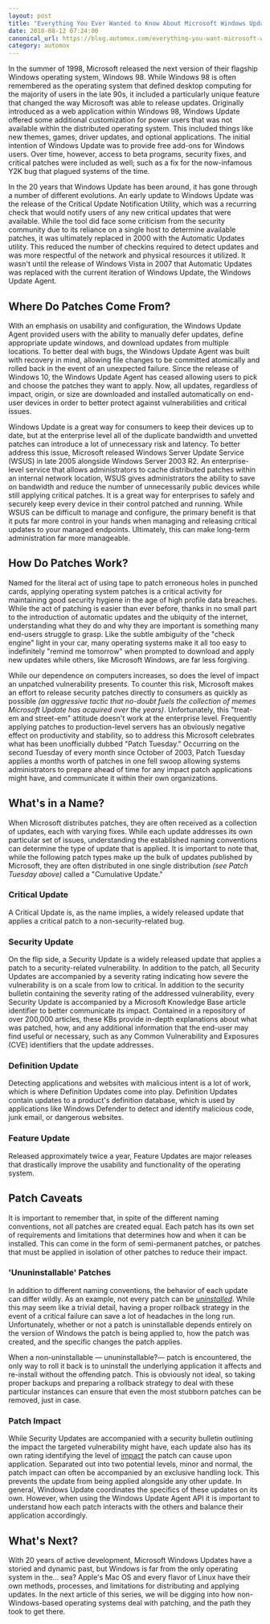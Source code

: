 ```yaml
---
layout: post
title: "Everything You Ever Wanted to Know About Microsoft Windows Updates"
date: 2018-08-12 07:24:00
canonical_url: https://blog.automox.com/everything-you-want-microsoft-windows-updates
category: automox
---
```


In the summer of 1998, Microsoft released the next version of their flagship Windows operating system, Windows 98. While Windows 98 is often remembered as the operating system that defined desktop computing for the majority of users in the late 90s, it included a particularly unique feature that changed the way Microsoft was able to release updates. Originally introduced as a web application within Windows 98, Windows Update offered some additional customization for power users that was not available within the distributed operating system. This included things like new themes, games, driver updates, and optional applications. The initial intention of Windows Update was to provide free add-ons for Windows users. Over time, however, access to beta programs, security fixes, and critical patches were included as well; such as a fix for the now-infamous Y2K bug that plagued systems of the time.

In the 20 years that Windows Update has been around, it has gone through a number of different evolutions. An early update to Windows Update was the release of the Critical Update Notification Utility, which was a recurring check that would notify users of any new critical updates that were available. While the tool did face some criticism from the security community due to its reliance on a single host to determine available patches, it was ultimately replaced in 2000 with the Automatic Updates utility. This reduced the number of checkins required to detect updates and was more respectful of the network and physical resources it utilized. It wasn't until the release of Windows Vista in 2007 that Automatic Updates was replaced with the current iteration of Windows Update, the Windows Update Agent.

## Where Do Patches Come From?

With an emphasis on usability and configuration, the Windows Update Agent provided users with the ability to manually defer updates, define appropriate update windows, and download updates from multiple locations. To better deal with bugs, the Windows Update Agent was built with recovery in mind, allowing file changes to be committed atomically and rolled back in the event of an unexpected failure. Since the release of Windows 10, the Windows Update Agent has ceased allowing users to pick and choose the patches they want to apply. Now, all updates, regardless of impact, origin, or size are downloaded and installed automatically on end-user devices in order to better protect against vulnerabilities and critical issues.

Windows Update is a great way for consumers to keep their devices up to date, but at the enterprise level all of the duplicate bandwidth and unvetted patches can introduce a lot of unnecessary risk and latency. To better address this issue, Microsoft released Windows Server Update Service (WSUS) in late 2005 alongside Windows Server 2003 R2. An enterprise-level service that allows administrators to cache distributed patches within an internal network location, WSUS gives administrators the ability to save on bandwidth and reduce the number of unnecessarily public devices while still applying critical patches. It is a great way for enterprises to safely and securely keep every device in their control patched and running. While WSUS can be difficult to manage and configure, the primary benefit is that it puts far more control in your hands when managing and releasing critical updates to your managed endpoints. Ultimately, this can make long-term administration far more manageable.

## How Do Patches Work?

Named for the literal act of using tape to patch erroneous holes in punched cards, applying operating system patches is a critical activity for maintaining good security hygiene in the age of high profile data breaches. While the act of patching is easier than ever before, thanks in no small part to the introduction of automatic updates and the ubiquity of the internet, understanding what they do and why they are important is something many end-users struggle to grasp. Like the subtle ambiguity of the "check engine" light in your car, many operating systems make it all too easy to indefinitely "remind me tomorrow" when prompted to download and apply new updates while others, like Microsoft Windows, are far less forgiving.

While our dependence on computers increases, so does the level of impact an unpatched vulnerability presents. To counter this risk, Microsoft makes an effort to release security patches directly to consumers as quickly as possible *(an aggressive tactic that no-doubt fuels the collection of memes Microsoft Update has acquired over the years)*. Unfortunately, this "treat-em and street-em" attitude doesn't work at the enterprise level. Frequently applying patches to production-level servers has an obviously negative effect on productivity and stability, so to address this Microsoft celebrates what has been unofficially dubbed "Patch Tuesday." Occurring on the second Tuesday of every month since October of 2003, Patch Tuesday applies a months worth of patches in one fell swoop allowing systems administrators to prepare ahead of time for any impact patch applications might have, and communicate it within their own organizations.

## What's in a Name?

When Microsoft distributes patches, they are often received as a collection of updates, each with varying fixes. While each update addresses its own particular set of issues, understanding the established naming conventions can determine the type of update that is applied. It is important to note that, while the following patch types make up the bulk of updates published by Microsoft, they are often distributed in one single distribution *(see Patch Tuesday above)* called a "Cumulative Update."

### Critical Update

A Critical Update is, as the name implies, a widely released update that applies a critical patch to a non-security-related bug.

### Security Update

On the flip side, a Security Update is a widely released update that applies a patch to a security-related vulnerability. In addition to the patch, all Security Updates are accompanied by a severity rating indicating how severe the vulnerability is on a scale from low to critical. In addition to the security bulletin containing the severity rating of the addressed vulnerability, every Security Update is accompanied by a Microsoft Knowledge Base article identifier to better communicate its impact. Contained in a repository of over 200,000 articles, these KBs provide in-depth explanations about what was patched, how, and any additional information that the end-user may find useful or necessary, such as any Common Vulnerability and Exposures (CVE) identifiers that the update addresses.

### Definition Update

Detecting applications and websites with malicious intent is a lot of work, which is where Definition Updates come into play. Definition Updates contain updates to a product's definition database, which is used by applications like Windows Defender to detect and identify malicious code, junk email, or dangerous websites.

### Feature Update

Released approximately twice a year, Feature Updates are major releases that drastically improve the usability and functionality of the operating system.

## Patch Caveats

It is important to remember that, in spite of the different naming conventions, not all patches are created equal. Each patch has its own set of requirements and limitations that determines how and when it can be installed. This can come in the form of semi-permanent patches, or patches that must be applied in isolation of other patches to reduce their impact.

### 'Ununinstallable' Patches

In addition to different naming conventions, the behavior of each update can differ wildly. As an example, not every patch can be _[uninstalled](https://docs.microsoft.com/en-us/windows/desktop/msi/uninstallable-patches)_. While this may seem like a trivial detail, having a proper rollback strategy in the event of a critical failure can save a lot of headaches in the long run. Unfortunately, whether or not a patch is uninstallable depends entirely on the version of Windows the patch is being applied to, how the patch was created, and the specific changes the patch applies.

When a non-uninstallable — ununinstallable?— patch is encountered, the only way to roll it back is to uninstall the underlying application it affects and re-install without the offending patch. This is obviously not ideal, so taking proper backups and preparing a rollback strategy to deal with these particular instances can ensure that even the most stubborn patches can be removed, just in case.

### Patch Impact

While Security Updates are accompanied with a security bulletin outlining the impact the targeted vulnerability might have, each update also has its own rating identifying the level of [impact](https://docs.microsoft.com/en-us/windows/desktop/api/wuapi/ne-wuapi-taginstallationimpact) the patch can cause upon application. Separated out into two potential levels, minor and normal, the patch impact can often be accompanied by an exclusive handling lock. This prevents the update from being applied alongside any other update. In general, Windows Update coordinates the specifics of these updates on its own. However, when using the Windows Update Agent API it is important to understand how each patch interacts with the others and balance their application accordingly.

## What's Next?

With 20 years of active development, Microsoft Windows Updates have a storied and dynamic past, but Windows is far from the only operating system in the... sea? Apple's Mac OS and every flavor of Linux have their own methods, processes, and limitations for distributing and applying updates. In the next article of this series, we will be digging into how non-Windows-based operating systems deal with patching, and the path they took to get there.
